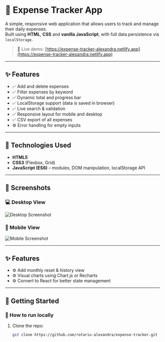 # 💸 Expense Tracker App

A simple, responsive web application that allows users to track and manage their daily expenses.  
Built using **HTML**, **CSS** and **vanilla JavaScript**, with full data persistence via `localStorage`.

> 🔴 Live demo: [https://expense-tracker-alexandra.netlify.app](https://expense-tracker-alexandra.netlify.app)

---

## ✨ Features

- ✅ Add and delete expenses
- ✅ Filter expenses by keyword
- ✅ Dynamic total and progress bar
- ✅ LocalStorage support (data is saved in browser)
- ✅ Live search & validation
- ✅ Responsive layout for mobile and desktop
- ✅ CSV export of all expenses
- ⚙️ Error handling for empty inputs

---

## 🧠 Technologies Used

- **HTML5**
- **CSS3** (Flexbox, Grid)
- **JavaScript (ES6)** – modules, DOM manipulation, localStorage API

---

## 📸 Screenshots

### 💻 Desktop View
![Desktop Screenshot](https://raw.githubusercontent.com/rotariualexandra/expense-tracker/main/assets/ExpenseTracker-screenshotMain-desktop.jpg)

### 📱 Mobile View
![Mobile Screenshot](https://raw.githubusercontent.com/rotariualexandra/expense-tracker/main/assets/ExpenseTracker-screenshotMain-monile-lightVersion.jpg)

---
## ✨ Features

- ⚙ Add monthly reset & history view
- ⚙ Visual charts using Chart.js or Recharts
- ⚙ Convert to React for better state management

---

## 🚀 Getting Started

### 🔧 How to run locally

1. Clone the repo:
   ```bash
   git clone https://github.com/rotariu-alexandra/expense-tracker.git
